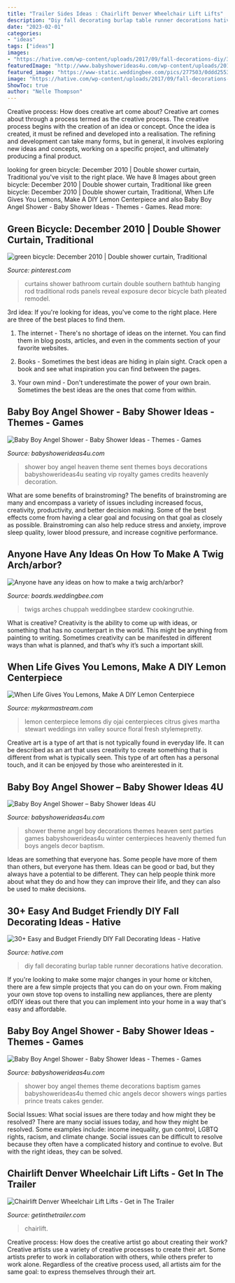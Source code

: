 ```yaml
---
title: "Trailer Sides Ideas : Chairlift Denver Wheelchair Lift Lifts"
description: "Diy fall decorating burlap table runner decorations hative decoration"
date: "2023-02-01"
categories:
- "ideas"
tags: ["ideas"]
images:
- "https://hative.com/wp-content/uploads/2017/09/fall-decorations-diy/31-fall-decoration-diy-ideas-tutorials.jpg"
featuredImage: "http://www.babyshowerideas4u.com/wp-content/uploads/2016/09/Baby-Boy-Angel-Shower-Vip-Seating-600x800.jpg"
featured_image: "https://www-static.weddingbee.com/pics/277503/0ddd2553a10b05c8730e88046718c2c6.jpg"
image: "https://hative.com/wp-content/uploads/2017/09/fall-decorations-diy/31-fall-decoration-diy-ideas-tutorials.jpg"
ShowToc: true
author: "Nelle Thompson"
---
```



Creative process: How does creative art come about?
Creative art comes about through a process termed as the creative process. The creative process begins with the creation of an idea or concept. Once the idea is created, it must be refined and developed into a realisation. The refining and development can take many forms, but in general, it involves exploring new ideas and concepts, working on a specific project, and ultimately producing a final product.

	

		
looking for green bicycle: December 2010 | Double shower curtain, Traditional you've visit to the right place. We have 8 Images about green bicycle: December 2010 | Double shower curtain, Traditional like green bicycle: December 2010 | Double shower curtain, Traditional, When Life Gives You Lemons, Make A DIY Lemon Centerpiece and also Baby Boy Angel Shower - Baby Shower Ideas - Themes - Games. Read more:
		
    
## Green Bicycle: December 2010 | Double Shower Curtain, Traditional

<img loading=lazy src="https://i.pinimg.com/736x/d7/b6/1b/d7b61ba8e74b79ae9d1678aa9ea10e54--pleated-curtains-gray-curtains.jpg" onerror="this.onerror=null;this.src='https://tse3.mm.bing.net/th?id=OIP.CqAPLcYfU0ZdI4FIngBYgAHaNM&amp;pid=15.1';" alt="green bicycle: December 2010 | Double shower curtain, Traditional">

_Source: pinterest.com_

>curtains shower bathroom curtain double southern bathtub hanging rod traditional rods panels reveal exposure decor bicycle bath pleated remodel. 

	

3rd idea:
If you're looking for ideas, you've come to the right place. Here are three of the best places to find them.
1. The internet - There's no shortage of ideas on the internet. You can find them in blog posts, articles, and even in the comments section of your favorite websites.

2. Books - Sometimes the best ideas are hiding in plain sight. Crack open a book and see what inspiration you can find between the pages.

3. Your own mind - Don't underestimate the power of your own brain. Sometimes the best ideas are the ones that come from within.

    
## Baby Boy Angel Shower - Baby Shower Ideas - Themes - Games

<img loading=lazy src="http://www.babyshowerideas4u.com/wp-content/uploads/2016/09/Baby-Boy-Angel-Shower-Vip-Seating-600x800.jpg" onerror="this.onerror=null;this.src='https://tse4.mm.bing.net/th?id=OIP.zdnLthi-fgu34Ig2YHWjAwHaJ4&amp;pid=15.1';" alt="Baby Boy Angel Shower - Baby Shower Ideas - Themes - Games">

_Source: babyshowerideas4u.com_

>shower boy angel heaven theme sent themes boys decorations babyshowerideas4u seating vip royalty games credits heavenly decoration. 

	

What are some benefits of brainstroming?
The benefits of brainstroming are many and encompass a variety of issues including increased focus, creativity, productivity, and better decision making. Some of the best effects come from having a clear goal and focusing on that goal as closely as possible. Brainstroming can also help reduce stress and anxiety, improve sleep quality, lower blood pressure, and increase cognitive performance.

    
## Anyone Have Any Ideas On How To Make A Twig Arch/arbor?

<img loading=lazy src="https://www-static.weddingbee.com/pics/277503/0ddd2553a10b05c8730e88046718c2c6.jpg" onerror="this.onerror=null;this.src='https://tse4.mm.bing.net/th?id=OIP.k8BCzOZErpBg8EgQz96hSAAAAA&amp;pid=15.1';" alt="Anyone have any ideas on how to make a twig arch/arbor?">

_Source: boards.weddingbee.com_

>twigs arches chuppah weddingbee stardew cookingruthie. 

	

What is creative?
Creativity is the ability to come up with ideas, or something that has no counterpart in the world. This might be anything from painting to writing. Sometimes creativity can be manifested in different ways than what is planned, and that’s why it’s such a important skill.

    
## When Life Gives You Lemons, Make A DIY Lemon Centerpiece

<img loading=lazy src="https://mykarmastream.com/wp-content/uploads/2017/05/lemon-centerpiece-6.jpg" onerror="this.onerror=null;this.src='https://tse2.mm.bing.net/th?id=OIP.6lpXqnP7auyZhp1NtM6JxgHaKB&amp;pid=15.1';" alt="When Life Gives You Lemons, Make A DIY Lemon Centerpiece">

_Source: mykarmastream.com_

>lemon centerpiece lemons diy ojai centerpieces citrus gives martha stewart weddings inn valley source floral fresh stylemepretty. 

	

Creative art is a type of art that is not typically found in everyday life. It can be described as an art that uses creativity to create something that is different from what is typically seen. This type of art often has a personal touch, and it can be enjoyed by those who areinterested in it.

    
## Baby Boy Angel Shower – Baby Shower Ideas 4U

<img loading=lazy src="https://babyshowerideas4u.com/wp-content/uploads/2016/09/Baby-Boy-Angel-Shower-Candle-Tower-600x800.jpg" onerror="this.onerror=null;this.src='https://tse4.mm.bing.net/th?id=OIP.g-PExY9xq-_wrn_B2GoehwHaJ4&amp;pid=15.1';" alt="Baby Boy Angel Shower – Baby Shower Ideas 4U">

_Source: babyshowerideas4u.com_

>shower theme angel boy decorations themes heaven sent parties games babyshowerideas4u winter centerpieces heavenly themed fun boys angels decor baptism. 

	

Ideas are something that everyone has. Some people have more of them than others, but everyone has them. Ideas can be good or bad, but they always have a potential to be different. They can help people think more about what they do and how they can improve their life, and they can also be used to make decisions.

    
## 30+ Easy And Budget Friendly DIY Fall Decorating Ideas - Hative

<img loading=lazy src="https://hative.com/wp-content/uploads/2017/09/fall-decorations-diy/31-fall-decoration-diy-ideas-tutorials.jpg" onerror="this.onerror=null;this.src='https://tse4.mm.bing.net/th?id=OIP.KaINovb_QbhELCwDIeJDJwHaPK&amp;pid=15.1';" alt="30+ Easy and Budget Friendly DIY Fall Decorating Ideas - Hative">

_Source: hative.com_

>diy fall decorating burlap table runner decorations hative decoration. 

	

If you're looking to make some major changes in your home or kitchen, there are a few simple projects that you can do on your own. From making your own stove top ovens to installing new appliances, there are plenty ofDIY ideas out there that you can implement into your home in a way that's easy and affordable.

    
## Baby Boy Angel Shower - Baby Shower Ideas - Themes - Games

<img loading=lazy src="http://www.babyshowerideas4u.com/wp-content/uploads/2016/09/Baby-Boy-Angel-Shower-Treats-600x800.jpg" onerror="this.onerror=null;this.src='https://tse2.mm.bing.net/th?id=OIP.5BoCeAjiq2qLMtQk7wpzRAHaJ4&amp;pid=15.1';" alt="Baby Boy Angel Shower - Baby Shower Ideas - Themes - Games">

_Source: babyshowerideas4u.com_

>shower boy angel themes theme decorations baptism games babyshowerideas4u themed chic angels decor showers wings parties prince treats cakes gender. 

	

Social Issues: What social issues are there today and how might they be resolved?
There are many social issues today, and how they might be resolved. Some examples include: income inequality, gun control, LGBTQ rights, racism, and climate change. Social issues can be difficult to resolve because they often have a complicated history and continue to evolve. But with the right ideas, they can be solved.

    
## Chairlift Denver Wheelchair Lift Lifts - Get In The Trailer

<img loading=lazy src="https://cdn.getinthetrailer.com/wp-content/uploads/chairlift-denver-wheelchair-lift-lifts_4302959-768x1024.jpg" onerror="this.onerror=null;this.src='https://tse2.mm.bing.net/th?id=OIP.y4CtwTChpkYvZNxa359fHgHaJ4&amp;pid=15.1';" alt="Chairlift Denver Wheelchair Lift Lifts - Get in The Trailer">

_Source: getinthetrailer.com_

>chairlift. 

	

Creative process: How does the creative artist go about creating their work?
Creative artists use a variety of creative processes to create their art. Some artists prefer to work in collaboration with others, while others prefer to work alone. Regardless of the creative process used, all artists aim for the same goal: to express themselves through their art.

